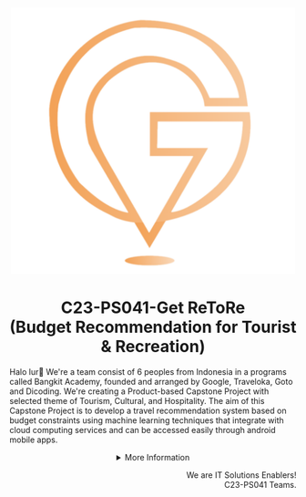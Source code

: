 <p align="center"><img src="1.png" alt="Get ReToRe Logo" width="500px"></p>
<h1 align="center"> C23-PS041-Get ReToRe <br> (Budget Recommendation for Tourist & Recreation) </h1>

Halo lur👋 We're a team consist of 6 peoples from Indonesia in a programs called Bangkit Academy, founded and arranged by Google, Traveloka, Goto and Dicoding. We're creating a Product-based Capstone Project with selected theme of Tourism, Cultural, and Hospitality. The aim of this Capstone Project is to develop a travel recommendation system based on budget constraints using machine learning techniques that integrate with cloud computing services and can be accessed easily through android mobile apps.

<details>
   <summary align="center">More Information</summary>

## Our Teams
Our team consist of 3 distinct division, with each with its own set of responsibilities. The Machine Learning Division focuses on creating algorithms to enhance the optimization and presentation of travel recommendations. The Mobile Development Division focuses on designing an application interface where the user can interact. Finally, the Cloud Computing Division is responsible for developing an API that facilitates data transfer and connects the Machine Learning Division to the Mobile Development Division


### Machine Learning Division
| Bangkit ID | Name | Social Media |
|:----------:|:----:|--------------|
|M340DSX0121|Muhammad Fikrussyifa Kemal Fasya|[LinkedIn](https://www.linkedin.com/in/fkrssyf)  [Github](https://github.com/fkrssyf) |
|M340DSX3643|Aldin Wildan Razaqa|[LinkedIn](https://www.linkedin.com/)  [Github](https://github.com/) |
|M185DKX4196|Helmy Fachreza Himawan|[LinkedIn](https://www.linkedin.com/)  [Github](https://github.com/) |


 ### Cloud Computing Division
| Bangkit ID | Name | Social Media |
|:----------:|:----:|--------------|
|C169DSX0926|Adam Yogisyah Putra|[LinkedIn](https://www.linkedin.com/)  [Github](https://github.com/)  |
|C185DKX4225|Muhammad Tatmainnul Quluub|[LinkedIn](https://www.linkedin.com/in/muhammad-tatma-542120200/)  [Github](https://github.com/MuhammadTatma)  |

### Mobile Development Division
| Bangkit ID | Name | Social Media |
|:----------:|:----:|--------------|
|A185DSX3048|Muhammad Risto Abrar|[LinkedIn](https://www.linkedin.com/in/muhammad-risto-649536210/)  [Github](https://github.com/) |

## Repository
  
### Machine Learning
• [Repo-ML](https://github.com/Get-ReToRe/ML-Repo)

### Cloud Computing
• [Get ReToRe-API](https://github.com/Get-ReToRe/Get-ReToRe-API)

### Mobile Development
• [Repo-MD](https://github.com/Get-ReToRe/MD-Repo)
  
</details>

<p align="right"> We are IT Solutions Enablers! <br> C23-PS041 Teams. </p>
